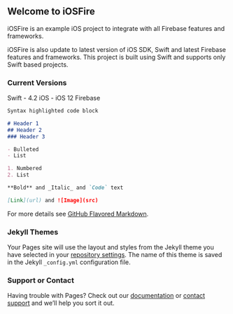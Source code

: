 ## Welcome to iOSFire

iOSFire is an example iOS project to integrate with all Firebase features and frameworks.

iOSFire is also update to latest version of iOS SDK, Swift and latest Firebase features and frameworks. This project is built using Swift and supports only Swift based projects.

### Current Versions
Swift - 4.2
iOS   - iOS 12
Firebase

```markdown
Syntax highlighted code block

# Header 1
## Header 2
### Header 3

- Bulleted
- List

1. Numbered
2. List

**Bold** and _Italic_ and `Code` text

[Link](url) and ![Image](src)
```

For more details see [GitHub Flavored Markdown](https://guides.github.com/features/mastering-markdown/).

### Jekyll Themes

Your Pages site will use the layout and styles from the Jekyll theme you have selected in your [repository settings](https://github.com/SwiftKotlin/iOSFire/settings). The name of this theme is saved in the Jekyll `_config.yml` configuration file.

### Support or Contact

Having trouble with Pages? Check out our [documentation](https://help.github.com/categories/github-pages-basics/) or [contact support](https://github.com/contact) and we’ll help you sort it out.
